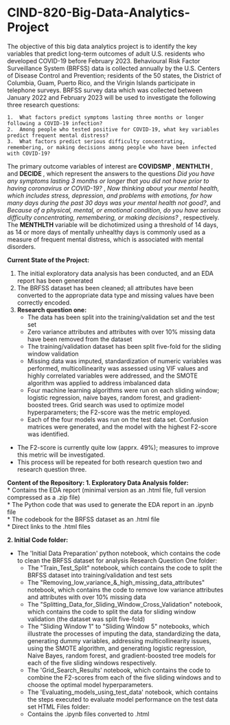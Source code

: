 # CIND-820-Big-Data-Analytics-Project

The objective of this big data analytics project is to identify the key variables that predict long-term outcomes of adult U.S. residents who developed COVID-19 before February 2023. Behavioural Risk Factor Surveillance System (BRFSS) data is collected annually by the U.S. Centers of Disease Control and Prevention; residents of the 50 states, the District of Columbia, Guam, Puerto Rico, and the Virigin Islands participate in telephone surveys. BRFSS survey data which was collected between January 2022 and February 2023 will be used to investigate the following three research questions:  

    1.	What factors predict symptoms lasting three months or longer following a COVID-19 infection? 
    2.	Among people who tested positive for COVID-19, what key variables predict frequent mental distress? 
    3.	What factors predict serious difficulty concentrating, remembering, or making decisions among people who have been infected with COVID-19? 

The primary outcome variables of interest are <b> COVIDSMP </b>, <b> MENTHLTH </b>, and <b> DECIDE </b>, which represent the answers to the questions <i>Did you have any symptoms lasting 3 months or longer that you did not have prior to having coronavirus or COVID-19? </i>, <i>Now thinking about your mental health, which includes stress, depression, and problems with emotions, for how many days during the past 30 days was your mental health not good?</i>, and <i> Because of a physical, mental, or emotional condition, do you have serious difficulty concentrating, remembering, or making decisions? </i>, respectively. The <b> MENTHLTH </b> variable will be dichotimized using a threshold of 14 days, as 14 or more days of mentally unhealthy days is commonly used as a measure of frequent mental distress, which is associated with mental disorders. 

<b>Current State of the Project: </b>
1. The initial exploratory data analysis has been conducted, and an EDA report has been generated
2. The BRFSS dataset has been cleaned; all attributes have been converted to the appropriate data type and missing values have been correctly encoded.
3. <b>Research question one: </b>
   * The data has been split into the training/validation set and the test set 
   * Zero variance attributes and attributes with over 10% missing data have been removed from the dataset 
   * The training/validation dataset has been split five-fold for the sliding window validation 
   * Missing data was imputed, standardization of numeric variables was performed, multicollinearity was assessed using VIF values and highly correlated variables were addressed, and the SMOTE algorithm was applied to address imbalanced
    data 
   * Four machine learning algorithms were run on each sliding window; logistic regression, naive bayes, random forest, and gradient-boosted trees. Grid search was used to optimize model hyperparameters; the F2-score was the metric
    employed. 
   * Each of the four models was run on the test data set. Confusion matrices were generated, and the model with the highest F2-score was identified. 

* The F2-score is currently quite low (apprx. 49%); measures to improve this metric will be investigated. <br>
* This process will be repeated for both research question two and research question three. 

<b>Content of the Repository: </b>
<b>1. Exploratory Data Analysis folder:</b> <br>
    * Contains the EDA report (minimal version as an .html file, full version compressed as a .zip file)  <br>
    * The Python code that was used to generate the EDA report in an .ipynb file <br>
    * The codebook for the BRFSS dataset as an .html file <br>
    * Direct links to the .html files 

<b>2. Initial Code folder:</b>
   * The 'Initial Data Preparation' python notebook, which contains the code to clean the BRFSS dataset for analysis 
    Research Question One folder:
        * The "Train_Test_Split" notebook, which contains the code to split the BRFSS dataset into training/validation and test sets 
        * The "Removing_low_variance_&_high_missing_data_attributes" notebook, which contains the code to remove low variance attributes and attributes with over 10% missing data 
        * The "Splitting_Data_for_Sliding_Window_Cross_Validation" notebook, which contains the code to split the data for sliding window validation (the dataset was split five-fold)
        * The "Sliding Window 1" to "Sliding Window 5" notebooks, which illustrate the processes of imputing the data, standardizing the data, generating dummy variables, addressing multicollinearity issues, using the SMOTE algorithm, and
           generating logistic regression, Naive Bayes, random forest, and gradient-boosted tree models for each of the five sliding windows respectively. 
        * The 'Grid_Search_Results' notebook, which contains the code to combine the F2-scores from each of the five sliding windows and to choose the optimal model hyperparameters. 
        * The 'Evaluating_models_using_test_data' notebook, which contains the steps executed to evaluate model performance on the test data set 
    HTML Files folder:
        * Contains the .ipynb files converted to .html 



